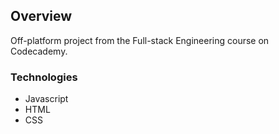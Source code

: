 ## Overview
Off-platform project from the Full-stack Engineering course on Codecademy. 
### Technologies
+ Javascript
+ HTML
+ CSS

